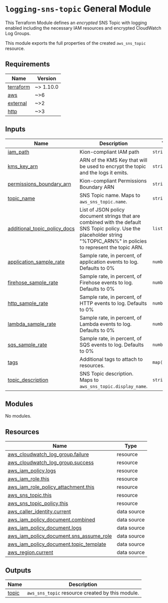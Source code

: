 # `logging-sns-topic` General Module

This Terraform Module defines an _encrypted_ SNS Topic with logging enabled including the necessary IAM resources and encrypted CloudWatch Log Groups.

This module exports the full properties of the created `aws_sns_topic` resource.

<!-- BEGIN_TF_DOCS -->
<!--WARNING: GENERATED CONTENT with terraform-docs, e.g.
     'terraform-docs --config "$(git rev-parse --show-toplevel)/.terraform-docs.yml" .'
     Manually updating sections between TF_DOCS tags may be overwritten.
     See https://terraform-docs.io/user-guide/configuration/ for more information.
-->
## Requirements

| Name | Version |
|------|---------|
| <a name="requirement_terraform"></a> [terraform](#requirement\_terraform) | ~> 1.10.0 |
| <a name="requirement_aws"></a> [aws](#requirement\_aws) | ~>6 |
| <a name="requirement_external"></a> [external](#requirement\_external) | ~>2 |
| <a name="requirement_http"></a> [http](#requirement\_http) | ~>3 |

<!--WARNING: GENERATED CONTENT with terraform-docs, e.g.
     'terraform-docs --config "$(git rev-parse --show-toplevel)/.terraform-docs.yml" .'
     Manually updating sections between TF_DOCS tags may be overwritten.
     See https://terraform-docs.io/user-guide/configuration/ for more information.
-->
## Inputs

| Name | Description | Type | Default | Required |
|------|-------------|------|---------|:--------:|
| <a name="input_iam_path"></a> [iam\_path](#input\_iam\_path) | Kion-compliant IAM path | `string` | n/a | yes |
| <a name="input_kms_key_arn"></a> [kms\_key\_arn](#input\_kms\_key\_arn) | ARN of the KMS Key that will be used to encrypt the topic and the logs it emits. | `string` | n/a | yes |
| <a name="input_permissions_boundary_arn"></a> [permissions\_boundary\_arn](#input\_permissions\_boundary\_arn) | Kion-compliant Permissions Boundary ARN | `string` | n/a | yes |
| <a name="input_topic_name"></a> [topic\_name](#input\_topic\_name) | SNS Topic name. Maps to `aws_sns_topic.name`. | `string` | n/a | yes |
| <a name="input_additional_topic_policy_docs"></a> [additional\_topic\_policy\_docs](#input\_additional\_topic\_policy\_docs) | List of JSON policy document strings that are combined with the default SNS Topic policy. Use the placeholder string "%TOPIC\_ARN%" in policies to represent the topic ARN. | `list(string)` | `[]` | no |
| <a name="input_application_sample_rate"></a> [application\_sample\_rate](#input\_application\_sample\_rate) | Sample rate, in percent, of application events to log. Defaults to 0% | `number` | `0` | no |
| <a name="input_firehose_sample_rate"></a> [firehose\_sample\_rate](#input\_firehose\_sample\_rate) | Sample rate, in percent, of Firehose events to log. Defaults to 0% | `number` | `0` | no |
| <a name="input_http_sample_rate"></a> [http\_sample\_rate](#input\_http\_sample\_rate) | Sample rate, in percent, of HTTP events to log. Defaults to 0% | `number` | `0` | no |
| <a name="input_lambda_sample_rate"></a> [lambda\_sample\_rate](#input\_lambda\_sample\_rate) | Sample rate, in percent, of Lambda events to log. Defaults to 0% | `number` | `0` | no |
| <a name="input_sqs_sample_rate"></a> [sqs\_sample\_rate](#input\_sqs\_sample\_rate) | Sample rate, in percent, of SQS events to log. Defaults to 0% | `number` | `0` | no |
| <a name="input_tags"></a> [tags](#input\_tags) | Additional tags to attach to resources. | `map(string)` | `{}` | no |
| <a name="input_topic_description"></a> [topic\_description](#input\_topic\_description) | SNS Topic description. Maps to `aws_sns_topic.display_name`. | `string` | `null` | no |

<!--WARNING: GENERATED CONTENT with terraform-docs, e.g.
     'terraform-docs --config "$(git rev-parse --show-toplevel)/.terraform-docs.yml" .'
     Manually updating sections between TF_DOCS tags may be overwritten.
     See https://terraform-docs.io/user-guide/configuration/ for more information.
-->
## Modules

No modules.

<!--WARNING: GENERATED CONTENT with terraform-docs, e.g.
     'terraform-docs --config "$(git rev-parse --show-toplevel)/.terraform-docs.yml" .'
     Manually updating sections between TF_DOCS tags may be overwritten.
     See https://terraform-docs.io/user-guide/configuration/ for more information.
-->
## Resources

| Name | Type |
|------|------|
| [aws_cloudwatch_log_group.failure](https://registry.terraform.io/providers/hashicorp/aws/latest/docs/resources/cloudwatch_log_group) | resource |
| [aws_cloudwatch_log_group.success](https://registry.terraform.io/providers/hashicorp/aws/latest/docs/resources/cloudwatch_log_group) | resource |
| [aws_iam_policy.logs](https://registry.terraform.io/providers/hashicorp/aws/latest/docs/resources/iam_policy) | resource |
| [aws_iam_role.this](https://registry.terraform.io/providers/hashicorp/aws/latest/docs/resources/iam_role) | resource |
| [aws_iam_role_policy_attachment.this](https://registry.terraform.io/providers/hashicorp/aws/latest/docs/resources/iam_role_policy_attachment) | resource |
| [aws_sns_topic.this](https://registry.terraform.io/providers/hashicorp/aws/latest/docs/resources/sns_topic) | resource |
| [aws_sns_topic_policy.this](https://registry.terraform.io/providers/hashicorp/aws/latest/docs/resources/sns_topic_policy) | resource |
| [aws_caller_identity.current](https://registry.terraform.io/providers/hashicorp/aws/latest/docs/data-sources/caller_identity) | data source |
| [aws_iam_policy_document.combined](https://registry.terraform.io/providers/hashicorp/aws/latest/docs/data-sources/iam_policy_document) | data source |
| [aws_iam_policy_document.logs](https://registry.terraform.io/providers/hashicorp/aws/latest/docs/data-sources/iam_policy_document) | data source |
| [aws_iam_policy_document.sns_assume_role](https://registry.terraform.io/providers/hashicorp/aws/latest/docs/data-sources/iam_policy_document) | data source |
| [aws_iam_policy_document.topic_template](https://registry.terraform.io/providers/hashicorp/aws/latest/docs/data-sources/iam_policy_document) | data source |
| [aws_region.current](https://registry.terraform.io/providers/hashicorp/aws/latest/docs/data-sources/region) | data source |

<!--WARNING: GENERATED CONTENT with terraform-docs, e.g.
     'terraform-docs --config "$(git rev-parse --show-toplevel)/.terraform-docs.yml" .'
     Manually updating sections between TF_DOCS tags may be overwritten.
     See https://terraform-docs.io/user-guide/configuration/ for more information.
-->
## Outputs

| Name | Description |
|------|-------------|
| <a name="output_topic"></a> [topic](#output\_topic) | `aws_sns_topic` resource created by this module. |
<!-- END_TF_DOCS -->
